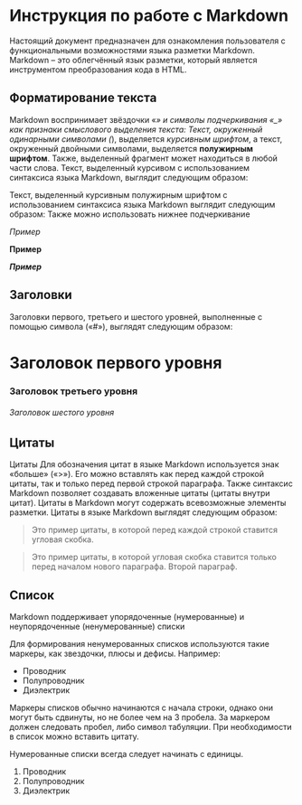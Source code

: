 # Инструкция по работе с Markdown
Настоящий документ предназначен для ознакомления пользователя с функциональными возможностями языка разметки Markdown. Markdown – это облегчённый язык разметки, который является инструментом преобразования кода в HTML.

## Форматирование текста


Markdown воспринимает звёздочки «*» и символы подчеркивания «_» как признаки смыслового выделения текста:
Текст, окруженный одинарными символами (*), выделяется *курсивным шрифтом*, а текст, окруженный двойными символами, выделяется **полужирным шрифтом**. Также, выделенный фрагмент может находиться в любой части слова. Текст, выделенный курсивом с использованием синтаксиса языка Markdown, выглядит следующим образом:


Текст, выделенный курсивным полужирным шрифтом с использованием синтаксиса языка Markdown выглядит следующим образом:
Также можно использовать нижнее подчеркивание


_Пример_


__Пример__


___Пример___  


## Заголовки


Заголовки первого, третьего и шестого уровней, выполненные с помощью символа («#»), выглядят следующим образом:


#  Заголовок первого уровня
### Заголовок третьего уровня
###### Заголовок шестого уровня


## Цитаты
Цитаты
Для обозначения цитат в языке Markdown используется знак «больше» («>»). Его можно вставлять как перед каждой строкой цитаты, так и только перед первой строкой параграфа. Также синтаксис Markdown позволяет создавать вложенные цитаты (цитаты внутри цитат). Цитаты в Markdown могут содержать всевозможные элементы разметки. Цитаты в языке Markdown выглядят следующим образом:


>Это пример цитаты,
>в которой перед каждой строкой
>ставится угловая скобка.


>Это пример цитаты,
в которой угловая скобка
ставится только перед началом нового параграфа.
>Второй параграф.
## Список


Markdown поддерживает упорядоченные (нумерованные) и неупорядоченные (ненумерованные) списки


Для формирования ненумерованных списков используются такие маркеры, как звездочки, плюсы и дефисы. Например:
* Проводник
* Полупроводник
* Диэлектрик


Маркеры списков обычно начинаются с начала строки, однако они могут быть сдвинуты, но не более чем на 3 пробела. За маркером должен следовать пробел, либо символ табуляции. При необходимости в список можно вставить цитату.


Нумерованные списки всегда следует начинать с единицы.


1.  Проводник
2.  Полупроводник
3.  Диэлектрик

